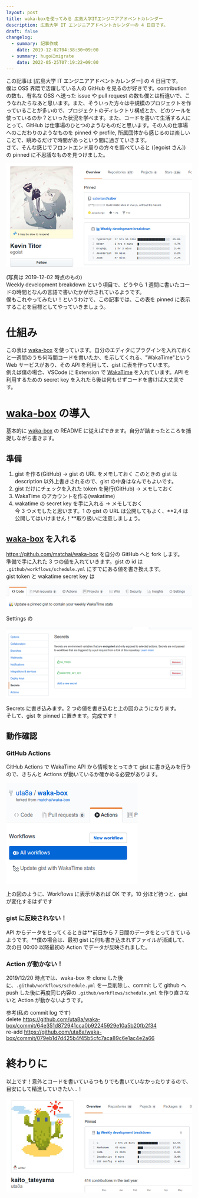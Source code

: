 ```yaml
---
layout: post
title: waka-boxを使ってみる 広島大学ITエンジニアアドベントカレンダー
description: 広島大学 IT エンジニアアドベントカレンダーの 4 日目です。
draft: false
changelog:
  - summary: 記事作成
    date: 2019-12-02T04:38:30+09:00
  - summary: hugoにmigrate
    date: 2022-05-25T07:19:22+09:00
---
```


この記事は [広島大学 IT エンジニアアドベントカレンダー] の 4 日目です。  
僕は OSS 界隈で活躍している人の GitHub を見るのが好きです。contribution の数も、有名な OSS へ送った issue や pull request の数も僕とは桁違いで、こうなれたらなあと思います。また、そういった方々は中規模のプロジェクトを作っていることが多いので、プロジェクトのディレクトリ構成とか、どのツールを使っているのか？といった状況を学べます。また、コードを書いて生活する人にとって、GitHub は仕事場のひとつのようなものだと思います。その人の仕事場へのこだわりのようなものを pinned や profile, 所属団体から感じるのは楽しいことで、眺めるだけで時間があっという間に過ぎていきます。  
さて、そんな感じでフロントエンド周りの方々を調べていると ([egoist さん]) の pinned に不思議なものを見つけました。

![](./p-1.png)

(写真は 2019-12-02 時点のもの)  
Weekly development breakdown という項目で、どうやら 1 週間に書いたコードの時間となんの言語で書いたかが示されているようです。  
僕もこれやってみたい！というわけで、この記事では、この表を pinned に表示することを目標としてやっていきましょう。

# 仕組み

この表は [waka-box] を使っています。自分のエディタにプラグインを入れておくと一週間のうち何時間コードを書いたか、を示してくれる、"WakaTime"という Web サービスがあり、その API を利用して、gist に表を作っています。  
例えば僕の場合、VSCode に Extension で [WakaTime] を入れています。API を利用するための secret key を入れたら後は何もせずコードを書けば大丈夫です。

# [waka-box] の導入

基本的に [waka-box] の README に従えばできます。自分が詰まったところを捕捉しながら書きます。

## 準備

1. gist を作る(GitHub) -> gist の URL をメモしておく このときの gist は description 以外上書きされるので、gist の中身はなんでもよいです。
2. gist だけにチェックを入れた token を発行(GitHub) -> メモしておく
3. WakaTime のアカウントを作る(wakatime)
4. wakatime の secret key を手に入れる -> メモしておく  
   今 3 つメモしたと思います。1 の gist の URL は公開してもよく、**2,4 は公開してはいけません！**取り扱いに注意しましょう。

## [waka-box] を入れる

https://github.com/matchai/waka-box を自分の GitHub へと fork します。  
準備で手に入れた 3 つの値を入れていきます。gist の id は `.github/workflows/schedule.yml` にすでにある値を書き換えます。  
gist token と wakatime secret key は

![](./p-2.png)

Settings の

![](./p-3.png)

Secrets に書き込みます。2 つの値を書き込むと上の図のようになります。  
そして、gist を pinned に置きます。完成です！

## 動作確認

### GitHub Actions

GitHub Actions で WakaTime API から情報をとってきて gist に書き込みを行うので、きちんと Actions が動いているか確かめる必要があります。

![](./p-4.png)

上の図のように、Workflows に表示があれば OK です。10 分ほど待つと、gist が変化するはずです

### gist に反映されない！

API からデータをとってくるときは**前日から 7 日間のデータをとってきているようです。**僕の場合は、最初 gist に何も書き込まれずファイルが消滅して、次の日 00:00 以降最初の Action でデータが反映されました。

### Action が動かない！

2019/12/20 時点では、waka-box を clone した後に、`.github/workflows/schedule.yml` を一旦削除し、commit して github へ push した後に再度同じ内容の `.github/workflows/schedule.yml` を作り直さないと Action が動かないようです。

参考(私の commit log です)  
delete https://github.com/uta8a/waka-box/commit/64e351d872941cca0b92245929e10a5b20fb2f34  
re-add https://github.com/uta8a/waka-box/commit/079eb1d7d425b4f45b5cfc7aca89c6e1ac4e2a66

# 終わりに

以上です！意外とコードを書いているつもりでも書いていなかったりするので、目安にして精進していきたい...！

![](./p-5.png)

<!-- link -->

[広島大学itエンジニアアドベントカレンダー]: https://adventar.org/calendars/4481
[egoistさん]: https://github.com/egoist
[wakatime]: https://wakatime.com/vs-code
[waka-box]: https://github.com/matchai/waka-box
